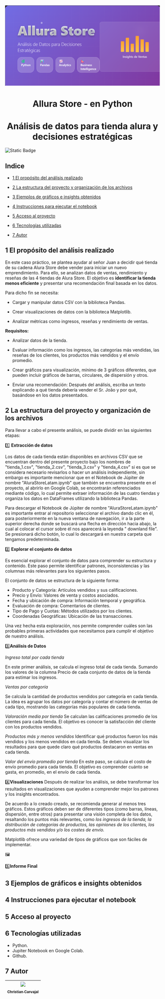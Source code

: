 ![Allura Store Banner](https://github.com/byfurkation/Allura_store/blob/main/assets/banner.png?raw=true)


# <h1 align="center"> Allura Store - en Python </h1>
## <h1 align="center"> Análisis de datos para tienda alura y decisiones estratégicas </h1>

![Static Badge](https://img.shields.io/badge/Data%20Analysis-Python-brightgreen?style=flat-square)

## Indice  

- [1 El propósito del análisis realizado](#1-el-propósito-del-análisis-realizado)

- [2 La estructura del proyecto y organización de los archivos](#2-La-estructura-del-proyecto-y-organización-de-los-archivos)

- [3 Ejemplos de gráficos e insights obtenidos](#3-Ejemplos-de-gráficos-e-insights-obtenidos)

- [4 Instrucciones para ejecutar el notebook](#4-Instrucciones-para-ejecutar-el-notebook) 

- [5 Acceso al proyecto](#acceso-al-proyecto)

- [6 Tecnologías utilizadas](#6-tecnologías-utilizadas)

- [7 Autor](#7-autor)

## 1 El propósito del análisis realizado
En este caso práctico, se plantea ayudar al señor Juan a decidir qué tienda de su cadena Alura Store debe vender para iniciar un nuevo emprendimiento. Para ello, se analizan datos de ventas, rendimiento y reseñas de las 4 tiendas de Alura Store. El objetivo es **identificar la tienda menos eficiente** y presentar una recomendación final basada en los datos.

Para dicho fin se necesita: 
* Cargar y manipular datos CSV con la biblioteca Pandas.

* Crear visualizaciones de datos con la biblioteca Matplotlib.

* Analizar métricas como ingresos, reseñas y rendimiento de ventas.

**Requisitos:**

* Analizar datos de la tienda.

* Evaluar información como los ingresos, las categorías más vendidas, las reseñas de los clientes, los productos más vendidos y el envío promedio.

* Crear gráficos para visualización, mínimo de 3 gráficos diferentes, que pueden incluir gráficos de barras, circulares, de dispersión y otros.

* Enviar una recomendación: Después del análisis, escriba un texto explicando a qué tienda debería vender el Sr. João y por qué, basándose en los datos presentados.

## 2 La estructura del proyecto y organización de los archivos
Para llevar a cabo el presente análisis, se puede dividir en las siguientes etapas:

1️⃣ **Extracción de datos**

Los datos de cada tienda están disponibles en archivos CSV que se encuentran dentro del presente proyecto bajo los nombres de "tienda_1.csv", "tienda_2.csv", "tienda_3.csv" y "tienda_4.csv" si es que se considera necesario revisarlos o hacer un análisis independiente, sin embargo es importante mencionar que en el Notebook de Júpiter de nombre "AluraStoreLatam.ipynb" que también se encuentra presente en el proyecto, al abrirlo en Google Colab, se encontrarán referenciados mediante código, lo cual permite extraer información de las cuatro tiendas y organiza los datos en DataFrames utilizando la biblioteca Pandas.

Para descargar el Notebook de Júpiter de nombre "AluraStoreLatam.ipynb" es importante entrar al repositorio seleccionar el archivo dando clic en él, para posteriormente en la nueva ventana de navegación, ir a la parte superior derecha donde se buscará una flecha en dirección hacia abajo, la cual al colocar el cursor sobre él nos aparecerá la leyenda " downland file". Se presionará dicho botón, lo cual lo descargará en nuestra carpeta que tengamos predeterminada.

2️⃣ **Explorar el conjunto de datos**

Es esencial explorar el conjunto de datos para comprender su estructura y contenido. Este paso permite identificar patrones, inconsistencias y las columnas más relevantes para los siguientes pasos.

El conjunto de datos se estructura de la siguiente forma: 

* Producto y Categoría: Artículos vendidos y sus calificaciones.
* Precio y Envío: Valores de venta y costos asociados.
* Fecha y ubicación de compra: Información temporal y geográfica.
* Evaluación de compra: Comentarios de clientes.
* Tipo de Pago y Cuotas: Métodos utilizados por los clientes.
* Coordenadas Geográficas: Ubicación de las transacciones. 

Una vez hecha esta exploración, nos permite comprender cuáles son las probables primeras actividades que necesitamos para cumplir el objetivo de nuestro análisis.

3️⃣**Análisis de Datos**

*Ingreso total por cada tienda*

En este primer análisis, se calcula el ingreso total de cada tienda. Sumando los valores de la columna Precio de cada conjunto de datos de la tienda para estimar los ingresos.

*Ventas por categoría*
  
Se calcula la cantidad de productos vendidos por categoría en cada tienda. La idea es agrupar los datos por categoría y contar el número de ventas de cada tipo, mostrando las categorías más populares de cada tienda.

*Valoración media por tienda*
Se calculan las calificaciones promedio de los clientes para cada tienda. El objetivo es conocer la satisfacción del cliente con los productos vendidos.

*Productos más y menos vendidos*
Identificar qué productos fueron los más vendidos y los menos vendidos en cada tienda. Se deben visualizar los resultados para que quede claro qué productos destacaron en ventas en cada tienda.

*Valor del envío promedio por tienda*
En este paso, se calcula el costo de envío promedio para cada tienda. El objetivo es comprender cuánto se gasta, en promedio, en el envío de cada tienda.


4️⃣**Visualizaciones**
Después de realizar los análisis, se debe transformar los resultados en visualizaciones que ayuden a comprender mejor los patrones y los insights encontrados.

De acuerdo a lo creado creado, se recomienda generar al menos tres gráficos. Estos gráficos deben ser de diferentes tipos (como barras, líneas, dispersión, entre otros) para presentar una visión completa de los datos, resaltando los puntos más relevantes, como *los ingresos de la tienda, la distribución de categorías de productos, las opiniones de los clientes, los productos más vendidos y/o los costes de envío.*

Matplotlib ofrece una variedad de tipos de gráficos que son fáciles de implementar.

🖼️

5️⃣**Informe Final**



## 3 Ejemplos de gráficos e insights obtenidos

## 4 Instrucciones para ejecutar el notebook

## 5 Acceso al proyecto

## 6 Tecnologías utilizadas
* Python.
* Jupiter Notebook en Google Colab.
* Github.

## 7 Autor

| [<img src="https://avatars.githubusercontent.com/u/194540551?s=200" width=115><br><sub>Christian Carvajal</sub>](https://github.com/byfurkation) |
| :---: |
